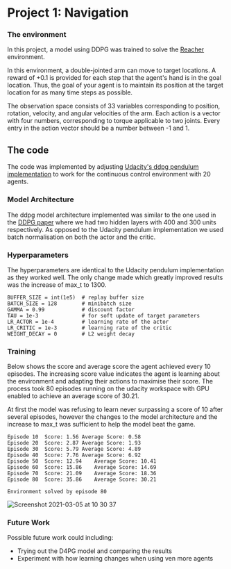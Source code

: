 
[//]: # (Image References)


# Project 1: Navigation
### The environment

In this project, a model using DDPG was trained to solve the [Reacher](https://github.com/Unity-Technologies/ml-agents/blob/master/docs/Learning-Environment-Examples.md#reacher) environment.

In this environment, a double-jointed arm can move to target locations. A reward of +0.1 is provided for each step that the agent's hand is in the goal location. Thus, the goal of your agent is to maintain its position at the target location for as many time steps as possible.

The observation space consists of 33 variables corresponding to position, rotation, velocity, and angular velocities of the arm. Each action is a vector with four numbers, corresponding to torque applicable to two joints. Every entry in the action vector should be a number between -1 and 1.

## The code

The code was implemented by adjusting [Udacity's ddpg pendulum implementation](https://github.com/udacity/deep-reinforcement-learning/tree/master/ddpg-pendulum) to work for the continuous control environment with 20 agents.

### Model Architecture

The ddpg model architecture implemented was similar to the one used in the [DDPG paper](https://arxiv.org/pdf/1509.02971.pdf) where we had two hidden layers with 400 and 300 units respectively. As opposed to the Udacity pendulum implementation we used batch normalisation on both the actor and the critic. 

### Hyperparameters

The hyperparameters are identical to the Udacity pendulum implementation as they worked well. The only change made which greatly improved results was the increase of max_t to 1300.

```
BUFFER_SIZE = int(1e5)  # replay buffer size
BATCH_SIZE = 128        # minibatch size
GAMMA = 0.99            # discount factor
TAU = 1e-3              # for soft update of target parameters
LR_ACTOR = 1e-4         # learning rate of the actor 
LR_CRITIC = 1e-3        # learning rate of the critic
WEIGHT_DECAY = 0        # L2 weight decay
```

### Training

Below shows the score and average score the agent achieved every 10 episodes. The increasing score value indicates the agent is learning about the environment and adapting their actions to maximise their score. The process took 80 episodes running on the udacity workspace with GPU enabled to achieve an average score of 30.21.

At first the model was refusing to learn never surpassing a score of 10 after several episodes, however the changes to the model architecture and the increase to max_t was sufficient to help the model beat the game.

```
Episode 10	Score: 1.56	Average Score: 0.58
Episode 20	Score: 2.87	Average Score: 1.93
Episode 30	Score: 5.79	Average Score: 4.89
Episode 40	Score: 7.76	Average Score: 6.92
Episode 50	Score: 12.94	Average Score: 10.41
Episode 60	Score: 15.86	Average Score: 14.69
Episode 70	Score: 21.09	Average Score: 18.36
Episode 80	Score: 35.86	Average Score: 30.21

Environment solved by episode 80
```

![Screenshot 2021-03-05 at 10 30 37](https://user-images.githubusercontent.com/74315440/110096061-d4e44800-7d9d-11eb-9d32-edd912059548.png)

### Future Work

Possible future work could including: 
- Trying out the D4PG model and comparing the results
- Experiment with how learning changes when using ven more agents
